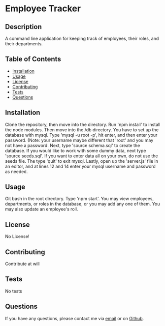 # Employee Tracker   
## Description

A command line application for keeping track of employees, their roles, and their departments.

## Table of Contents

* [Installation](#installation)
* [Usage](#usage)
* [License](#license)
* [Contributing](#contributing)
* [Tests](#tests)
* [Questions](#questions)

## Installation

Clone the repository, then move into the directory. Run 'npm install' to install the node modules. Then move into the /db directory. You have to set up the database with mysql. Type 'mysql -u root -p', hit enter, and then enter your password. (Note: your username maybe different that 'root' and you may not have a password. Next, type 'source schema.sql' to create the database. If you would like to work with some dummy data, next type 'source seeds.sql'. If you want to enter data all on your own, do not use the seeds file. The type 'quit' to exit mysql. Lastly, open up the 'server.js' file in an editor, and at lines 12 and 14 enter your mysql username and password as needed. 

## Usage

Git bash in the root directory. Type 'npm start'. You may view employees, departments, or roles in the database, or you may add any one of them. You may also update an employee's roll.

## License

No License!

## Contributing

Contribute at will

## Tests

No tests

## Questions

If you have any questions, please contact me via [email](vinnycar0923@gmail.com) or on [Github](http://github.com/vcaruso0923).